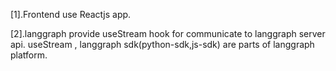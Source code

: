 [1].Frontend  use Reactjs app.


[2].langgraph provide useStream hook for communicate to langgraph server api.
useStream , langgraph sdk(python-sdk,js-sdk) are parts of langgraph platform.

